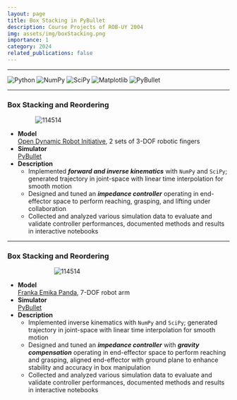 ```yaml
---
layout: page
title: Box Stacking in PyBullet
description: Course Projects of ROB-UY 2004
img: assets/img/boxStacking.png
importance: 1
category: 2024
related_publications: false
---
```


***
![Python](https://img.shields.io/badge/Python-3776AB?style=for-the-badge&logo=python&logoColor=white)
![NumPy](https://img.shields.io/badge/numpy-%23013243.svg?style=for-the-badge&logo=numpy&logoColor=white)
![SciPy](https://img.shields.io/badge/SciPy-%230C55A5.svg?style=for-the-badge&logo=scipy&logoColor=%white)
![Matplotlib](https://img.shields.io/badge/Matplotlib-%23ffffff.svg?style=for-the-badge&logo=Matplotlib&logoColor=black)
![PyBullet](https://img.shields.io/badge/pybullet-passing?style=for-the-badge&color=ff9a00)

***
### **Box Stacking and Reordering**

<img src="nyufinger.gif" alt="114514" style="display:block;margin:0 auto;max-width:75%;height:auto;" />

- **Model**\
  [Open Dynamic Robot Initiative](https://open-dynamic-robot-initiative.github.io/), 2 sets of 3-DOF robotic fingers
- **Simulator**\
  [PyBullet](https://github.com/bulletphysics/bullet3)
- **Description**
  - Implemented ***forward and inverse kinematics*** with `NumPy` and `SciPy`; generated trajectory in joint-space with linear time interpolation for smooth motion
  - Designed and tuned an ***impedance controller*** operating in end-effector space to perform reaching, grasping, and lifting under collaboration
  - Collected and analyzed various simulation data to evaluate and validate controller performances, documented methods and results in interactive notebooks

***
### **Box Stacking and Reordering**

<img src="panda.gif" alt="114514" style="display:block;margin:0 auto;max-width:58%;height:auto;" />

- **Model**\
  [Franka Emika Panda](https://robodk.com/robot/Franka/Emika-Panda), 7-DOF robot arm
- **Simulator**\
  [PyBullet](https://github.com/bulletphysics/bullet3)
- **Description**
  - Implemented inverse kinematics with `NumPy` and `SciPy`; generated trajectory in joint-space with linear time interpolation for smooth motion
  - Designed and tuned an ***impedance controller*** with ***gravity compensation*** operating in end-effector space to perform reaching and grasping, aligned end-effector with ground plane to enhance stability and accuracy in box manipulation
  - Collected and analyzed various simulation data to evaluate and validate controller performances, documented methods and results in interactive notebooks